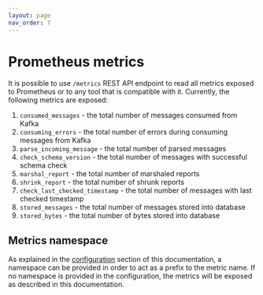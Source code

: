 ```yaml
---
layout: page
nav_order: 7
---
```


# Prometheus metrics

It is possible to use `/metrics` REST API endpoint to read all metrics exposed to Prometheus
or to any tool that is compatible with it.
Currently, the following metrics are exposed:

1. `consumed_messages` - the total number of messages consumed from Kafka
1. `consuming_errors` - the total number of errors during consuming messages from Kafka
1. `parse_incoming_message` - the total number of parsed messages
1. `check_schema_version` - the total number of messages with successful schema check
1. `marshal_report` - the total number of marshaled reports
1. `shrink_report` - the total number of shrunk reports
1. `check_last_checked_timestamp` - the total number of messages with last checked timestamp
1. `stored_messages` - the total number of messages stored into database
1. `stored_bytes` - the total number of bytes stored into database



## Metrics namespace

As explained in the [configuration](./configuration) section of this
documentation, a namespace can be provided in order to act as a prefix to the
metric name. If no namespace is provided in the configuration, the metrics will
be exposed as described in this documentation.
